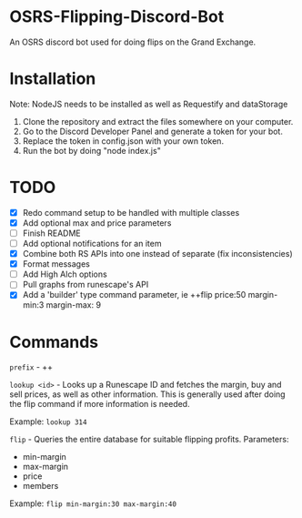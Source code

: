 # OSRS-Flipping-Discord-Bot
An OSRS discord bot used for doing flips on the Grand Exchange. 

# Installation 
Note: NodeJS needs to be installed as well as Requestify and dataStorage
1. Clone the repository and extract the files somewhere on your computer.
2. Go to the Discord Developer Panel and generate a token for your bot.
3. Replace the token in config.json with your own token.
4. Run the bot by doing "node index.js"

# TODO
- [x] Redo command setup to be handled with multiple classes 
- [x] Add optional max and price parameters 
- [ ] Finish README
- [ ] Add optional notifications for an item 
- [x] Combine both RS APIs into one instead of separate (fix inconsistencies)
- [x] Format messages 
- [ ] Add High Alch options 
- [ ] Pull graphs from runescape's API <optional>
- [x] Add a 'builder' type command parameter, ie ++flip price:50 margin-min:3 margin-max: 9

# Commands
`prefix` - ++

`lookup <id>` - Looks up a Runescape ID and fetches the margin, buy and sell prices, as well as other information. This is generally used after doing the flip command if more information is needed.

Example: `lookup 314`

`flip` - Queries the entire database for suitable flipping profits. Parameters:
- min-margin
- max-margin
- price
- members

Example: `flip min-margin:30 max-margin:40`
